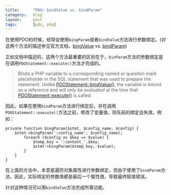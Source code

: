 ```yaml
---
title:      "PDO: bindValue vs. bindParam"
category:   blog
layout:     post
tags:       [pdo, php]
---
```



在使用PDO的时候，经常会使用`bingParam`或者`bindValue`方法进行参数绑定。(对这两个方法的描述参见官方文档，[bingValue][1] vs. [bindParam][2])

正如文档中描述的，这两个方法最重要的区别在于，`binParam`方法的参数绑定是在调用`PDOStatement::execute()`方法才完成的。

> Binds a PHP variable to a corresponding named or question mark placeholder in the SQL statement that was used to prepare the statement. Unlike [PDOStatement::bindValue()][1], the variable is bound as a reference and will only be evaluated at the time that [PDOStatement::execute()][3] is called.

因此，如果在使用`bindParam`方法进行绑定后，并在调用`PDOStatement::execute()`方法之前，修改了变量值，则先前的绑定会失效。例如：

    private function bingParam($stmt, $config_name, $config) {
        $stmt->bingParam(':config_name', $config_name);
            foreach ($config as $key => $value) {
                $temp_key = ':content_'.$key;
                $stmt->bingParam($temp_key, $value);
            }   
        }   
    }
    

在上面的方法中，本意是遍历对象属性进行参数绑定，但由于使用了`bindParam`方法，因此，实际绑定的参数值都是最后一个属性值，导致最终赋值错误。

针对这种情况可以用`bindValue`方法完成所需功能。

[1]:    http://php.net/manual/en/pdostatement.bindvalue.php
[2]:    http://php.net/manual/en/pdostatement.bindparam.php
[3]:    http://www.php.net/manual/en/pdostatement.execute.php
